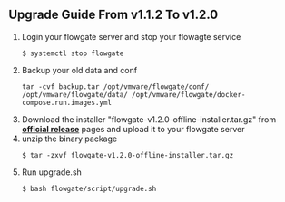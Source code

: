 ## Upgrade Guide From v1.1.2 To v1.2.0

1. Login your flowgate server and stop your flowagte service
    ```shell
   $ systemctl stop flowgate
    ```
2. Backup your old data and conf
    ```shell
    tar -cvf backup.tar /opt/vmware/flowgate/conf/ /opt/vmware/flowgate/data/ /opt/vmware/flowgate/docker-compose.run.images.yml
    ```
3. Download the installer "flowgate-v1.2.0-offline-installer.tar.gz" from **[official release](https://github.com/vmware/flowgate/releases)** pages and upload it to your flowgate server
4. unzip the binary package
    ```shell
	$ tar -zxvf flowgate-v1.2.0-offline-installer.tar.gz
    ```
5. Run upgrade.sh
    ```shell
    $ bash flowgate/script/upgrade.sh
    ```
